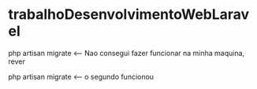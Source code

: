 # trabalhoDesenvolvimentoWebLaravel

php artisan migrate <-- Nao consegui fazer funcionar na minha maquina, rever

php artisan migrate <-- o segundo funcionou